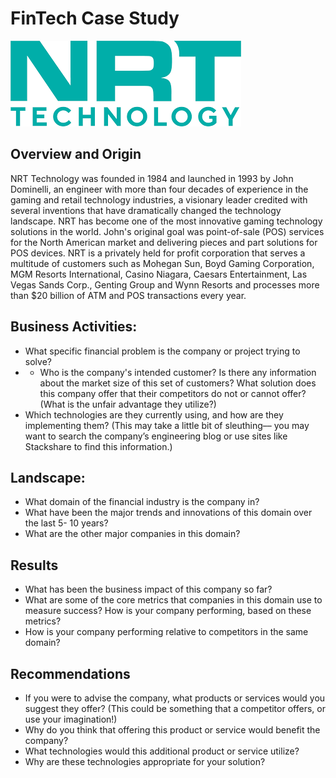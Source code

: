 # FinTech Case Study
![NRT](./NRT.png)
## Overview and Origin
NRT Technology was founded in 1984 and launched in 1993 by John Dominelli, an engineer with more than four decades of experience in the gaming and retail technology industries, a visionary leader credited with several inventions that have dramatically changed the technology landscape. NRT has become one of the most innovative gaming technology solutions in the world. John's original goal was point-of-sale (POS) services for the North American market and delivering pieces and part solutions for POS devices. NRT is a privately held for profit corporation that serves a multitude of customers such as Mohegan Sun, Boyd Gaming Corporation, MGM Resorts International, Casino Niagara, Caesars Entertainment, Las Vegas Sands Corp., Genting Group and Wynn Resorts and processes more than $20 billion of ATM and POS transactions every year.
## Business Activities:
* What specific financial problem is the company or project trying to solve?
* * Who is the company's intended customer? Is there any information about the
market size of this set of customers?
What solution does this company offer that their competitors do not or cannot
offer? (What is the unfair advantage they utilize?)
* Which technologies are they currently using, and how are they implementing
them? (This may take a little bit of sleuthing–– you may want to search the
company’s engineering blog or use sites like Stackshare to find this
information.)
## Landscape:
* What domain of the financial industry is the company in?
* What have been the major trends and innovations of this domain over the last 5-
10 years?
* What are the other major companies in this domain?
## Results
* What has been the business impact of this company so far?
* What are some of the core metrics that companies in this domain use to measure
success? How is your company performing, based on these metrics?
* How is your company performing relative to competitors in the same domain?
## Recommendations
* If you were to advise the company, what products or services would you suggest
they offer? (This could be something that a competitor offers, or use your
imagination!)
* Why do you think that offering this product or service would benefit the
company?
* What technologies would this additional product or service utilize?
* Why are these technologies appropriate for your solution?
